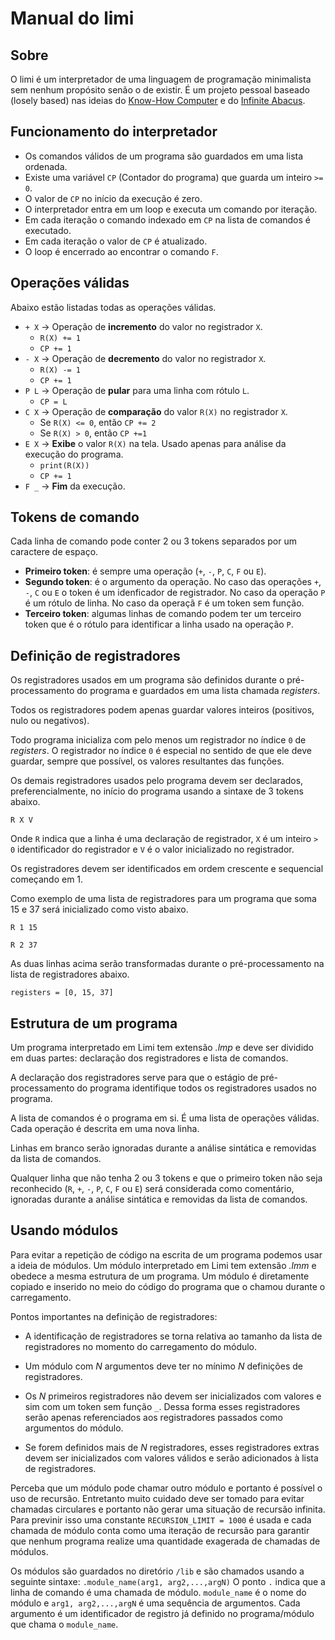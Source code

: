 # Manual do limi

## Sobre
O limi é um interpretador de uma linguagem de programação minimalista sem nenhum propósito senão o de existir. É um projeto pessoal baseado (losely based) nas ideias do [Know-How Computer](https://en.wikipedia.org/wiki/WDR_paper_computer) e do [Infinite Abacus](https://www.cambridge.org/core/services/aop-cambridge-core/content/view/A6EB7DD8D57056044CCB128923764BEB/S0008439500050967a.pdf/how_to_program_an_infinite_abacus.pdf).

## Funcionamento do interpretador

- Os comandos válidos de um programa são guardados em uma lista ordenada.
- Existe uma variável `CP` (Contador do programa) que guarda um inteiro `>= 0`.
- O valor de `CP` no início da execução é zero.
- O interpretador entra em um loop e executa um comando por iteração.
- Em cada iteração o comando indexado em `CP` na lista de comandos é executado.
- Em cada iteração o valor de `CP` é atualizado.
- O loop é encerrado ao encontrar o comando `F`.

## Operações válidas
Abaixo estão listadas todas as operações válidas.
- `+ X` -> Operação de **incremento** do valor no registrador `X`.
    - `R(X) += 1`
    - `CP += 1`
- `- X` -> Operação de **decremento** do valor no registrador `X`.
    - `R(X) -= 1`
    - `CP += 1`
- `P L` -> Operação de **pular** para uma linha com rótulo `L`.
    - `CP = L`
- `C X` -> Operação de **comparação** do valor `R(X)` no registrador `X`.
    - Se `R(X) <= 0`, então `CP += 2`
    - Se `R(X) > 0`, então `CP +=1`
- `E X` -> **Exibe** o valor `R(X)` na tela. Usado apenas para análise da execução do programa.
    - `print(R(X))`
    - `CP += 1`
- `F _` -> **Fim** da execução.

## Tokens de comando
Cada linha de comando pode conter 2 ou 3 tokens separados por um caractere de espaço.
- **Primeiro token**: é sempre uma operação (`+`, `-`, `P`, `C`, `F` ou `E`).
- **Segundo token**: é o argumento da operação. No caso das operações `+`, `-`, `C` ou `E` o token é um idenficador de registrador. No caso da operação `P` é um rótulo de linha. No caso da operaçã `F` é um token sem função.
- **Terceiro token**: algumas linhas de comando podem ter um terceiro token que é o rótulo para identificar a linha usado na operação `P`.

## Definição de registradores
Os registradores usados em um programa são definidos durante o pré-processamento do programa e guardados em uma lista chamada *registers*.

Todos os registradores podem apenas guardar valores inteiros (positivos, nulo ou negativos).

Todo programa inicializa com pelo menos um registrador no índice `0` de *registers*. O registrador no índice `0` é especial no sentido de que ele deve guardar, sempre que possível, os valores resultantes das funções.

Os demais registradores usados pelo programa devem ser declarados, preferencialmente, no início do programa usando a sintaxe de 3 tokens abaixo.

`R X V`

Onde `R` indica que a linha é uma declaração de registrador, `X` é um inteiro `> 0` identificador do registrador e `V` é o valor inicializado no registrador.

Os registradores devem ser identificados em ordem crescente e sequencial começando em 1.

Como exemplo de uma lista de registradores para um programa que soma 15 e 37 será inicializado como visto abaixo.

`R 1 15`

`R 2 37`

As duas linhas acima serão transformadas durante o pré-processamento na lista de registradores abaixo.

`registers = [0, 15, 37]`

## Estrutura de um programa
Um programa interpretado em Limi tem extensão *.lmp* e deve ser dividido em duas partes: declaração dos registradores e lista de comandos.

A declaração dos registradores serve para que o estágio de pré-processamento do programa identifique todos os registradores usados no programa.

A lista de comandos é o programa em si. É uma lista de operações válidas. Cada operação é descrita em uma nova linha.

Linhas em branco serão ignoradas durante a análise sintática e removidas da lista de comandos.

Qualquer linha que não tenha 2 ou 3 tokens e que o primeiro token não seja reconhecido  (`R`, `+`, `-`, `P`, `C`, `F` ou `E`) será considerada como comentário, ignoradas durante a análise sintática e removidas da lista de comandos.

## Usando módulos
Para evitar a repetição de código na escrita de um programa podemos usar a ideia de módulos. Um módulo interpretado em Limi tem extensão *.lmm* e obedece a mesma estrutura de um programa. Um módulo é diretamente copiado e inserido no meio do código do programa que o chamou durante o carregamento.

Pontos importantes na definição de registradores:
- A identificação de registradores se torna relativa ao tamanho da lista de registradores no momento do carregamento do módulo.

- Um módulo com *N* argumentos deve ter no mínimo *N* definições de registradores.

- Os *N* primeiros registradores não devem ser inicializados com valores e sim com um token sem função `_`. Dessa forma esses registradores serão apenas referenciados aos registradores passados como argumentos do módulo.

- Se forem definidos mais de *N* registradores, esses registradores extras devem ser inicializados com valores válidos e serão adicionados à lista de registradores. 

Perceba que um módulo pode chamar outro módulo e portanto é possível o uso de recursão. Entretanto muito cuidado deve ser tomado para evitar chamadas circulares e portanto não gerar uma situação de recursão infinita. Para previnir isso uma constante `RECURSION_LIMIT = 1000` é usada e cada chamada de módulo conta como uma iteração de recursão para garantir que nenhum programa realize uma quantidade exagerada de chamadas de módulos.

Os módulos são guardados no diretório `/lib` e são chamados usando a seguinte sintaxe:
`.module_name(arg1, arg2,...,argN)`
O ponto `.` indica que a linha de comando é uma chamada de módulo. `module_name` é o nome do módulo e `arg1, arg2,...,argN` é uma sequência de argumentos. Cada argumento é um identificador de registro já definido no programa/módulo que chama o `module_name`.